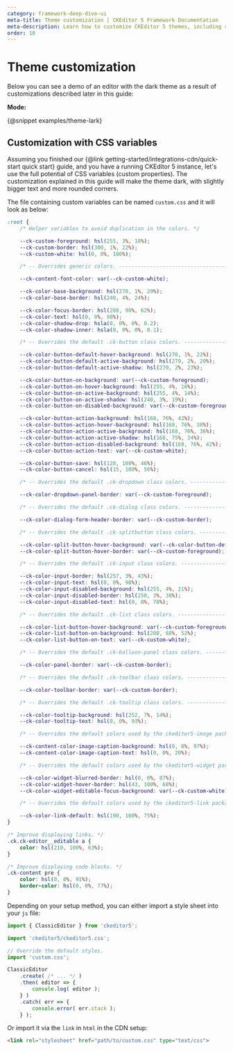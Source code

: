 ```yaml
---
category: framework-deep-dive-ui
meta-title: Theme customization | CKEditor 5 Framework Documentation
meta-description: Learn how to customize CKEditor 5 themes, including styling components and applying custom CSS for a unique editor look.
order: 10
---
```


# Theme customization

Below you can see a demo of an editor with the dark theme as a result of customizations described later in this guide:

**Mode:**

<div class="u-flex-horizontal u-gap-5">
	<ck:checkbox id="theme-mode-light" type="radio" name="theme-mode" value="light" label="Light" />
	<ck:checkbox id="theme-mode-dark" type="radio" name="theme-mode" value="dark" label="Dark" checked />
</div>

{@snippet examples/theme-lark}

## Customization with CSS variables

Assuming you finished our {@link getting-started/integrations-cdn/quick-start quick start} guide, and you have a running CKEditor&nbsp;5 instance, let's use the full potential of CSS variables (custom properties). The customization explained in this guide will make the theme dark, with slightly bigger text and more rounded corners.

The file containing custom variables can be named `custom.css` and it will look as below:

```css
:root {
    /* Helper variables to avoid duplication in the colors. */

    --ck-custom-foreground: hsl(255, 3%, 18%);
    --ck-custom-border: hsl(300, 1%, 22%);
    --ck-custom-white: hsl(0, 0%, 100%);

    /* -- Overrides generic colors. ------------------------------------------------------------- */

    --ck-content-font-color: var(--ck-custom-white);

    --ck-color-base-background: hsl(270, 1%, 29%);
    --ck-color-base-border: hsl(240, 4%, 24%);

    --ck-color-focus-border: hsl(208, 90%, 62%);
    --ck-color-text: hsl(0, 0%, 98%);
    --ck-color-shadow-drop: hsla(0, 0%, 0%, 0.2);
    --ck-color-shadow-inner: hsla(0, 0%, 0%, 0.1);

    /* -- Overrides the default .ck-button class colors. ---------------------------------------- */

    --ck-color-button-default-hover-background: hsl(270, 1%, 22%);
    --ck-color-button-default-active-background: hsl(270, 2%, 20%);
    --ck-color-button-default-active-shadow: hsl(270, 2%, 23%);

    --ck-color-button-on-background: var(--ck-custom-foreground);
    --ck-color-button-on-hover-background: hsl(255, 4%, 16%);
    --ck-color-button-on-active-background: hsl(255, 4%, 14%);
    --ck-color-button-on-active-shadow: hsl(240, 3%, 19%);
    --ck-color-button-on-disabled-background: var(--ck-custom-foreground);

    --ck-color-button-action-background: hsl(168, 76%, 42%);
    --ck-color-button-action-hover-background: hsl(168, 76%, 38%);
    --ck-color-button-action-active-background: hsl(168, 76%, 36%);
    --ck-color-button-action-active-shadow: hsl(168, 75%, 34%);
    --ck-color-button-action-disabled-background: hsl(168, 76%, 42%);
    --ck-color-button-action-text: var(--ck-custom-white);

    --ck-color-button-save: hsl(120, 100%, 46%);
    --ck-color-button-cancel: hsl(15, 100%, 56%);

    /* -- Overrides the default .ck-dropdown class colors. -------------------------------------- */

    --ck-color-dropdown-panel-border: var(--ck-custom-foreground);

    /* -- Overrides the default .ck-dialog class colors. ----------------------------------- */

    --ck-color-dialog-form-header-border: var(--ck-custom-border);

    /* -- Overrides the default .ck-splitbutton class colors. ----------------------------------- */

    --ck-color-split-button-hover-background: var(--ck-color-button-default-hover-background);
    --ck-color-split-button-hover-border: var(--ck-custom-foreground);

    /* -- Overrides the default .ck-input class colors. ----------------------------------------- */

    --ck-color-input-border: hsl(257, 3%, 43%);
    --ck-color-input-text: hsl(0, 0%, 98%);
    --ck-color-input-disabled-background: hsl(255, 4%, 21%);
    --ck-color-input-disabled-border: hsl(250, 3%, 38%);
    --ck-color-input-disabled-text: hsl(0, 0%, 78%);

    /* -- Overrides the default .ck-list class colors. ------------------------------------------ */

    --ck-color-list-button-hover-background: var(--ck-custom-foreground);
    --ck-color-list-button-on-background: hsl(208, 88%, 52%);
    --ck-color-list-button-on-text: var(--ck-custom-white);

    /* -- Overrides the default .ck-balloon-panel class colors. --------------------------------- */

    --ck-color-panel-border: var(--ck-custom-border);

    /* -- Overrides the default .ck-toolbar class colors. --------------------------------------- */

    --ck-color-toolbar-border: var(--ck-custom-border);

    /* -- Overrides the default .ck-tooltip class colors. --------------------------------------- */

    --ck-color-tooltip-background: hsl(252, 7%, 14%);
    --ck-color-tooltip-text: hsl(0, 0%, 93%);

    /* -- Overrides the default colors used by the ckeditor5-image package. --------------------- */

    --ck-content-color-image-caption-background: hsl(0, 0%, 97%);
    --ck-content-color-image-caption-text: hsl(0, 0%, 20%);

    /* -- Overrides the default colors used by the ckeditor5-widget package. -------------------- */

    --ck-color-widget-blurred-border: hsl(0, 0%, 87%);
    --ck-color-widget-hover-border: hsl(43, 100%, 68%);
    --ck-color-widget-editable-focus-background: var(--ck-custom-white);

    /* -- Overrides the default colors used by the ckeditor5-link package. ---------------------- */

    --ck-color-link-default: hsl(190, 100%, 75%);
}

/* Improve displaying links. */
.ck.ck-editor__editable a {
    color: hsl(210, 100%, 63%);
}

/* Improve displaying code blocks. */
.ck-content pre {
    color: hsl(0, 0%, 91%);
    border-color: hsl(0, 0%, 77%);
}
```

Depending on your setup method, you can either import a style sheet into your `js` file:


```js
import { ClassicEditor } from 'ckeditor5';

import 'ckeditor5/ckeditor5.css';

// Override the default styles.
import 'custom.css';

ClassicEditor
	.create( /* ... */ )
	.then( editor => {
		console.log( editor );
	} )
	.catch( err => {
		console.error( err.stack );
	} );
```

Or import it via the `link` in `html` in the CDN setup:

```html
<link rel="stylesheet" href="path/to/custom.css" type="text/css">
```
